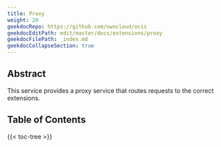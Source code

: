 ```yaml
---
title: Proxy
weight: 20
geekdocRepo: https://github.com/owncloud/ocis
geekdocEditPath: edit/master/docs/extensions/proxy
geekdocFilePath: _index.md
geekdocCollapseSection: true
---
```


## Abstract

This service provides a proxy service that routes requests to the correct extensions.

## Table of Contents

{{< toc-tree >}}

